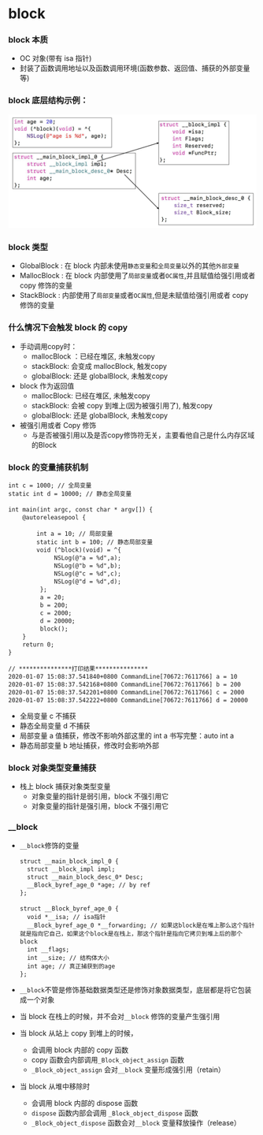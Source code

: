 # block

### block 本质

- OC 对象(带有 isa 指针)
- 封装了函数调用地址以及函数调用环境(函数参数、返回值、捕获的外部变量等)

### block 底层结构示例：
  ![图1](/11Source/block.jpg)

### block 类型

- GlobalBlock : 在 block 内部未使用`静态变量`和`全局变量`以外的其他`外部变量`
- MallocBlock : 在 block 内部使用了`局部变量`或者`OC属性`,并且赋值给强引用或者 copy 修饰的变量
- StackBlock : 内部使用了`局部变量`或者`OC属性`,但是未赋值给强引用或者 copy 修饰的变量

### 什么情况下会触发 block 的 copy

- 手动调用copy时：
  - mallocBlock ：已经在堆区, 未触发copy
  - stackBlock: 会变成 mallocBlock, 触发copy
  - globalBlock: 还是 globalBlock, 未触发copy
- block 作为返回值
  - mallocBlock: 已经在堆区, 未触发copy
  - stackBlock: 会被 copy 到堆上(因为被强引用了), 触发copy
  - globalBlock: 还是 globalBlock, 未触发copy
- 被强引用或者 Copy 修饰
  - 与是否被强引用以及是否copy修饰符无关，主要看他自己是什么内存区域的Block

### block 的变量捕获机制

```
int c = 1000; // 全局变量
static int d = 10000; // 静态全局变量

int main(int argc, const char * argv[]) {
    @autoreleasepool {

        int a = 10; // 局部变量
        static int b = 100; // 静态局部变量
        void (^block)(void) = ^{
             NSLog(@"a = %d",a);
             NSLog(@"b = %d",b);
             NSLog(@"c = %d",c);
             NSLog(@"d = %d",d);
         };
         a = 20;
         b = 200;
         c = 2000;
         d = 20000;
         block();
    }
    return 0;
}

// ***************打印结果***************
2020-01-07 15:08:37.541840+0800 CommandLine[70672:7611766] a = 10
2020-01-07 15:08:37.542168+0800 CommandLine[70672:7611766] b = 200
2020-01-07 15:08:37.542201+0800 CommandLine[70672:7611766] c = 2000
2020-01-07 15:08:37.542222+0800 CommandLine[70672:7611766] d = 20000
```

- 全局变量 c 不捕获
- 静态全局变量 d 不捕获
- 局部变量 a 值捕获，修改不影响外部这里的 int a 书写完整：auto int a
- 静态局部变量 b 地址捕获，修改时会影响外部

### block 对象类型变量捕获

- 栈上 block 捕获对象类型变量
  - 对象变量的指针是弱引用，block 不强引用它
  - 对象变量的指针是强引用，block 不强引用它

### \_\_block

- `__block`修饰的变量

  ```
  struct __main_block_impl_0 {
  	struct __block_impl impl;
  	struct __main_block_desc_0* Desc;
  	__Block_byref_age_0 *age; // by ref
  };

  struct __Block_byref_age_0 {
  	void *__isa; // isa指针
  	__Block_byref_age_0 *__forwarding; // 如果这block是在堆上那么这个指针就是指向它自己，如果这个block是在栈上，那这个指针是指向它拷贝到堆上后的那个block
  	int __flags;
  	int __size; // 结构体大小
  	int age; // 真正捕获到的age
  };
  ```

- `__block`不管是修饰基础数据类型还是修饰对象数据类型，底层都是将它包装成一个对象
- 当 block 在栈上的时候，并不会对`__block` 修饰的变量产生强引用
- 当 block 从站上 copy 到堆上的时候，
  - 会调用 block 内部的 copy 函数
  - copy 函数会内部调用`_Block_object_assign` 函数
  - `_Block_object_assign` 会对`__block` 变量形成强引用（retain）
- 当 block 从堆中移除时
  - 会调用 block 内部的 dispose 函数
  - `dispose` 函数内部会调用 `_Block_object_dispose` 函数
  - `_Block_object_dispose` 函数会对`__block` 变量释放操作（release）
